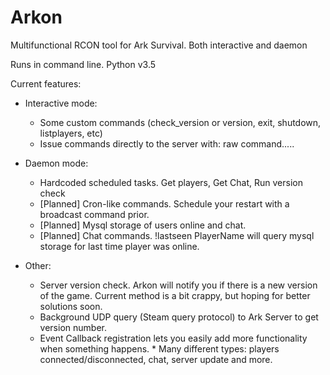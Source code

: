 # Arkon
Multifunctional RCON tool for Ark Survival. Both interactive and daemon

Runs in command line. Python v3.5

Current features:
- Interactive mode:
  * Some custom commands (check_version or version, exit, shutdown, listplayers, etc)
  * Issue commands directly to the server with: raw command.....
  
- Daemon mode:
  * Hardcoded scheduled tasks. Get players, Get Chat, Run version check
  * [Planned] Cron-like commands. Schedule your restart with a broadcast command prior.
  * [Planned] Mysql storage of users online and chat.
  * [Planned] Chat commands. !lastseen PlayerName will query mysql storage for last time player was online.
  
- Other:
  * Server version check. Arkon will notify you if there is a new version of the game. 
    Current method is a bit crappy, but hoping for better solutions soon.
  * Background UDP query (Steam query protocol) to Ark Server to get version number. 
  * Event Callback registration lets you easily add more functionality when something happens.
        * Many different types: players connected/disconnected, chat, server update and more.
